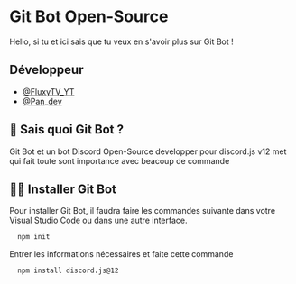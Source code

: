 # Git Bot Open-Source

Hello, si tu et ici sais que tu veux en s'avoir plus sur Git Bot !



## Développeur

- [@FluxyTV_YT](https://github.com/ikedu234?tab=repositories)
- [@Pan_dev](https://github.com/pandev22)


## 🚀 Sais quoi Git Bot ?
Git Bot et un bot Discord Open-Source developper pour discord.js v12 met qui fait toute sont importance avec beacoup de commande


## 👨‍💻 Installer Git Bot

Pour installer Git Bot, il faudra faire les commandes suivante dans votre Visual Studio Code ou dans une autre interface.

```bash
  npm init
```
Entrer les informations nécessaires et faite cette commande

```bash
  npm install discord.js@12
```
